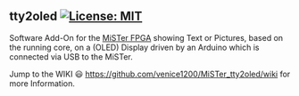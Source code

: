 ## tty2oled [![License: MIT](https://img.shields.io/badge/License-MIT-yellow.svg)](https://opensource.org/licenses/MIT)
Software Add-On for the [MiSTer FPGA](https://github.com/MiSTer-devel) showing Text or Pictures, based on the running core, on a (OLED) Display driven by an Arduino which is connected via USB to the MiSTer.    
  
Jump to the WIKI 😃 https://github.com/venice1200/MiSTer_tty2oled/wiki for more Information.
